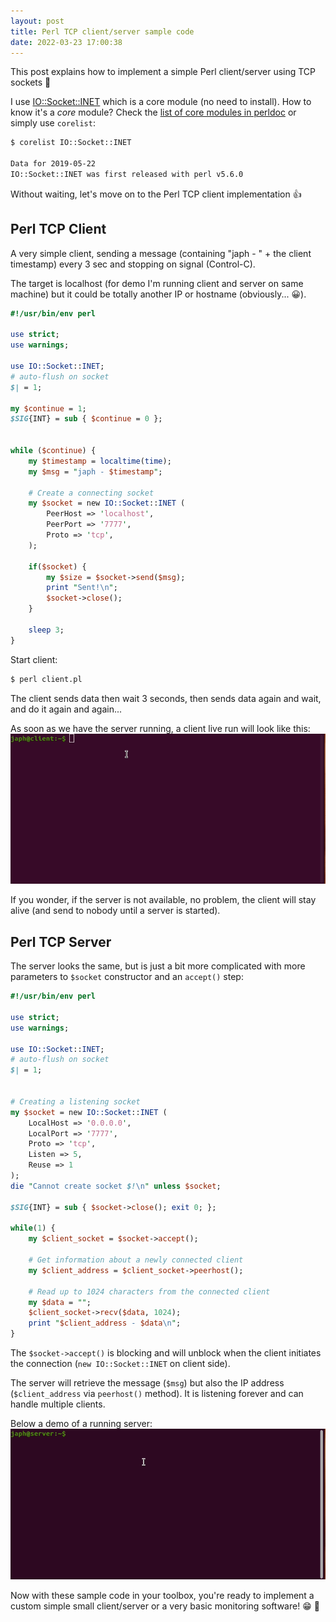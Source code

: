 ```yaml
---
layout: post
title: Perl TCP client/server sample code
date: 2022-03-23 17:00:38
---
```

This post explains how to implement a simple Perl client/server using TCP sockets :tada:

I use [IO::Socket::INET](https://metacpan.org/pod/IO::Socket::INET) which is a core module (no need to install). How to know it's a *core* module? Check the [list of core modules in perldoc](https://perldoc.perl.org/modules) or simply use `corelist`:
```bash
$ corelist IO::Socket::INET

Data for 2019-05-22
IO::Socket::INET was first released with perl v5.6.0
```

Without waiting, let's move on to the Perl TCP client implementation :+1:

## Perl TCP Client
A very simple client, sending a message (containing "japh - " + the client timestamp) every 3 sec and stopping on signal (Control-C).

The target is localhost (for demo I'm running client and server on same machine) but it could be totally another IP or hostname (obviously... :grinning:).
```perl
#!/usr/bin/env perl

use strict;
use warnings;

use IO::Socket::INET;
# auto-flush on socket
$| = 1;

my $continue = 1;
$SIG{INT} = sub { $continue = 0 };


while ($continue) {
	my $timestamp = localtime(time);
	my $msg = "japh - $timestamp";

	# Create a connecting socket
	my $socket = new IO::Socket::INET (
		PeerHost => 'localhost',
		PeerPort => '7777',
		Proto => 'tcp',
	);

	if($socket) {
		my $size = $socket->send($msg);
		print "Sent!\n";
		$socket->close();
	}

	sleep 3;
}
```

Start client:
```bash
$ perl client.pl
```

The client sends data then wait 3 seconds, then sends data again and wait, and do it again and again...

As soon as we have the server running, a client live run will look like this:
![Client](/assets/images/vjdfcix1f2p5mzdte4g4.gif) 

If you wonder, if the server is not available, no problem, the client will stay alive (and send to nobody until a server is started).

## Perl TCP Server
The server looks the same, but is just a bit more complicated with more parameters to `$socket` constructor and an `accept()` step:
```perl
#!/usr/bin/env perl

use strict;
use warnings;

use IO::Socket::INET;
# auto-flush on socket
$| = 1;


# Creating a listening socket
my $socket = new IO::Socket::INET (
    LocalHost => '0.0.0.0',
    LocalPort => '7777',
    Proto => 'tcp',
    Listen => 5,
    Reuse => 1
);
die "Cannot create socket $!\n" unless $socket;

$SIG{INT} = sub { $socket->close(); exit 0; };

while(1) {
    my $client_socket = $socket->accept();

    # Get information about a newly connected client
    my $client_address = $client_socket->peerhost();

    # Read up to 1024 characters from the connected client
    my $data = "";
    $client_socket->recv($data, 1024);
    print "$client_address - $data\n";
}

```

The `$socket->accept()` is blocking and will unblock when the client initiates the connection (`new IO::Socket::INET` on client side).

The server will retrieve the message (`$msg`) but also the IP address (`$client_address` via `peerhost()` method). It is listening forever and can handle multiple clients.

Below a demo of a running server:
![Server](/assets/images/wjf5jswet53zzrj5jygt.gif) 

Now with these sample code in your toolbox, you're ready to implement a custom simple small client/server or a very basic monitoring software! :grin: :muscle:
